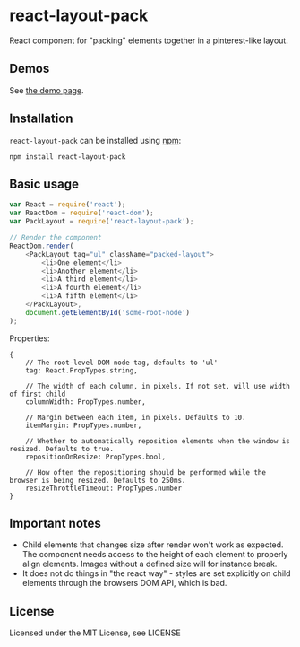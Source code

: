 # react-layout-pack
React component for "packing" elements together in a pinterest-like layout.

## Demos
See [the demo page](http://rexxars.github.io/react-layout-pack/).

## Installation
`react-layout-pack` can be installed using [npm](https://npmjs.org/):

```
npm install react-layout-pack
```

## Basic usage

```javascript
var React = require('react');
var ReactDom = require('react-dom');
var PackLayout = require('react-layout-pack');

// Render the component
ReactDom.render(
    <PackLayout tag="ul" className="packed-layout">
        <li>One element</li>
        <li>Another element</li>
        <li>A third element</li>
        <li>A fourth element</li>
        <li>A fifth element</li>
    </PackLayout>,
    document.getElementById('some-root-node')
);
```

Properties:
```
{
    // The root-level DOM node tag, defaults to 'ul'
    tag: React.PropTypes.string,

    // The width of each column, in pixels. If not set, will use width of first child
    columnWidth: PropTypes.number,

    // Margin between each item, in pixels. Defaults to 10.
    itemMargin: PropTypes.number,

    // Whether to automatically reposition elements when the window is resized. Defaults to true.
    repositionOnResize: PropTypes.bool,

    // How often the repositioning should be performed while the browser is being resized. Defaults to 250ms.
    resizeThrottleTimeout: PropTypes.number
}
```

## Important notes

* Child elements that changes size after render won't work as expected. The component needs access to the height of each element to properly align elements. Images without a defined size will for instance break.
* It does not do things in "the react way" - styles are set explicitly on child elements through the browsers DOM API, which is bad.

## License
Licensed under the MIT License, see LICENSE